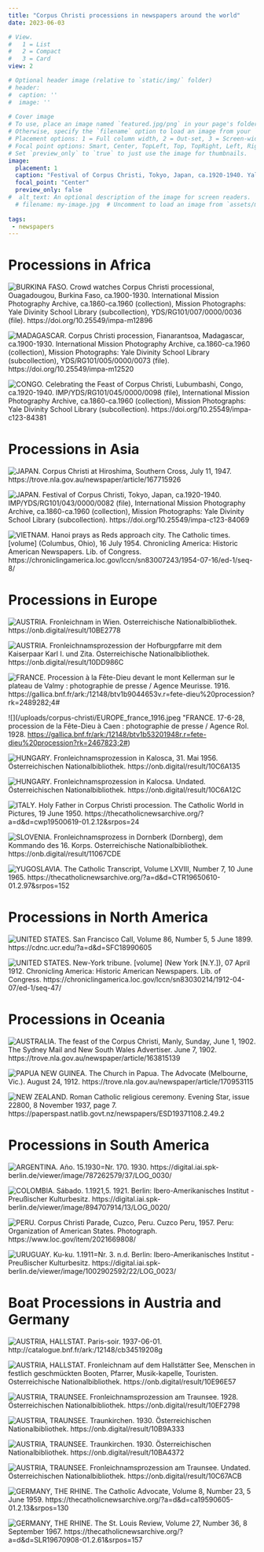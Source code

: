 ```yaml
---
title: "Corpus Christi processions in newspapers around the world"
date: 2023-06-03

# View.
#   1 = List
#   2 = Compact
#   3 = Card
view: 2

# Optional header image (relative to `static/img/` folder)
# header:
#  caption: ''
#  image: ''
 
# Cover image
# To use, place an image named `featured.jpg/png` in your page's folder.
# Otherwise, specify the `filename` option to load an image from your `assets/media/` folder.
# Placement options: 1 = Full column width, 2 = Out-set, 3 = Screen-width
# Focal point options: Smart, Center, TopLeft, Top, TopRight, Left, Right, BottomLeft, Bottom, BottomRight
# Set `preview_only` to `true` to just use the image for thumbnails.
image:
  placement: 1
  caption: "Festival of Corpus Christi, Tokyo, Japan, ca.1920-1940. Yale Divinity School Library"
  focal_point: "Center"
  preview_only: false
#  alt_text: An optional description of the image for screen readers.
  # filename: my-image.jpg  # Uncomment to load an image from `assets/media/` instead.
  
tags:
 - newspapers
---
```


# Processions in Africa

![](/uploads/corpus-christi/AFRICA_burkina.jpg "BURKINA FASO. Crowd watches Corpus Christi processional, Ouagadougou, Burkina Faso, ca.1900-1930. International Mission Photography Archive, ca.1860-ca.1960 (collection), Mission Photographs: Yale Divinity School Library (subcollection), YDS/RG101/007/0000/0036 (file). https://doi.org/10.25549/impa-m12896")

![](/uploads/corpus-christi/AFRICA_congo.jpg "MADAGASCAR. Corpus Christi procession, Fianarantsoa, Madagascar, ca.1900-1930. International Mission Photography Archive, ca.1860-ca.1960 (collection), Mission Photographs: Yale Divinity School Library (subcollection), YDS/RG101/005/0000/0073 (file). https://doi.org/10.25549/impa-m12520")

![](/uploads/corpus-christi/AFRICA_madagascar.jpg "CONGO. Celebrating the Feast of Corpus Christi, Lubumbashi, Congo, ca.1920-1940. IMP/YDS/RG101/045/0000/0098 (file), International Mission Photography Archive, ca.1860-ca.1960 (collection), Mission Photographs: Yale Divinity School Library (subcollection). https://doi.org/10.25549/impa-c123-84381 ")

# Processions in Asia 

![](/uploads/corpus-christi/ASIA_japan_hiroshima.jpg "JAPAN. Corpus Christi at Hiroshima, Southern Cross, July 11, 1947. https://trove.nla.gov.au/newspaper/article/167715926")

![](/uploads/corpus-christi/ASIA_japan_tokyo.jpg "JAPAN. Festival of Corpus Christi, Tokyo, Japan, ca.1920-1940. IMP/YDS/RG101/043/0000/0082 (file), International Mission Photography Archive, ca.1860-ca.1960 (collection), Mission Photographs: Yale Divinity School Library (subcollection). https://doi.org/10.25549/impa-c123-84069")

![](/uploads/corpus-christi/ASIA_vietnam.jpg "VIETNAM. Hanoi prays as Reds approach city. The Catholic times. [volume] (Columbus, Ohio), 16 July 1954. Chronicling America: Historic American Newspapers. Lib. of Congress. https://chroniclingamerica.loc.gov/lccn/sn83007243/1954-07-16/ed-1/seq-8/")

# Processions in Europe

![](/uploads/corpus-christi/EUROPE_austria_1895.jpg "AUSTRIA. Fronleichnam in Wien. Osterreichische Nationalbibliothek. https://onb.digital/result/10BE2778")

![](/uploads/corpus-christi/EUROPE_austria_karl.jpg "AUSTRIA. Fronleichnamsprozession der Hofburgpfarre mit dem Kaiserpaar Karl I. und Zita. Osterreichische Nationalbibliothek. https://onb.digital/result/10DD986C")

![](/uploads/corpus-christi/EUROPE_france_1916.jpeg "FRANCE. Procession à la Fête-Dieu devant le mont Kellerman sur le plateau de Valmy : photographie de presse / Agence Meurisse. 1916. https://gallica.bnf.fr/ark:/12148/btv1b9044653v.r=fete-dieu%20procession?rk=2489282;4#")

![](/uploads/corpus-christi/EUROPE_france_1916.jpeg "FRANCE. 17-6-28, procession de la Fête-Dieu à Caen : photographie de presse / Agence Rol. 1928. https://gallica.bnf.fr/ark:/12148/btv1b53201948r.r=fete-dieu%20procession?rk=2467823;2#)

![](/uploads/corpus-christi/EUROPE_hungary_1956.jpg "HUNGARY. Fronleichnamsprozession in Kalosca, 31. Mai 1956. Österreichischen Nationalbibliothek. https://onb.digital/result/10C6A135")

![](/uploads/corpus-christi/EUROPE_hungary_undated.jpg "HUNGARY. Fronleichnamsprozession in Kalocsa. Undated. Österreichischen Nationalbibliothek. https://onb.digital/result/10C6A12C")

![](/uploads/corpus-christi/EUROPE_italy_1950.jpg "ITALY. Holy Father in Corpus Christi procession. The Catholic World in Pictures, 19 June 1950. https://thecatholicnewsarchive.org/?a=d&d=cwp19500619-01.2.12&srpos=24")

![](/uploads/corpus-christi/EUROPE_slovenia.jpg "SLOVENIA. Fronleichnamsprozess in Dornberk (Dornberg), dem Kommando des 16. Korps. Osterreichische Nationalbibliothek. https://onb.digital/result/11067CDE")

![](/uploads/corpus-christi/EUROPE_yugoslavia.jpg "YUGOSLAVIA. The Catholic Transcript, Volume LXVIII, Number 7, 10 June 1965. https://thecatholicnewsarchive.org/?a=d&d=CTR19650610-01.2.97&srpos=152")

# Processions in North America

![](/uploads/corpus-christi/NORTHAMERICA_california.jpg "UNITED STATES. San Francisco Call, Volume 86, Number 5, 5 June 1899. https://cdnc.ucr.edu/?a=d&d=SFC18990605")

![](/uploads/corpus-christi/NORTHAMERICA_newmexico.jpg "UNITED STATES. New-York tribune. [volume] (New York [N.Y.]), 07 April 1912. Chronicling America: Historic American Newspapers. Lib. of Congress. https://chroniclingamerica.loc.gov/lccn/sn83030214/1912-04-07/ed-1/seq-47/")

# Processions in Oceania

![](/uploads/corpus-christi/OCEANIA_Australia.jpg "AUSTRALIA. The feast of the Corpus Christi, Manly, Sunday, June 1, 1902. The Sydney Mail and New South Wales Advertiser. June 7, 1902. https://trove.nla.gov.au/newspaper/article/163815139")

![](/uploads/corpus-christi/OCEANIA_papua.jpg "PAPUA NEW GUINEA. The Church in Papua. The Advocate (Melbourne, Vic.). August 24, 1912. https://trove.nla.gov.au/newspaper/article/170953115")

![](/uploads/corpus-christi/OCEANIA_newzealand.jpg "NEW ZEALAND. Roman Catholic religious ceremony. Evening Star, issue 22800, 8 November 1937, page 7. https://paperspast.natlib.govt.nz/newspapers/ESD19371108.2.49.2")

# Processions in South America

![](/uploads/corpus-christi/SOUTHAMERICA_argentina.jfif "ARGENTINA. Año. 15.1930=Nr. 170. 1930. 
https://digital.iai.spk-berlin.de/viewer/image/787262579/37/LOG_0030/")

![](/uploads/corpus-christi/SOUTHAMERICA_colombia.jfif "COLOMBIA. Sábado. 1.1921,5. 1921. Berlin: Ibero-Amerikanisches Institut - Preußischer Kulturbesitz. 
https://digital.iai.spk-berlin.de/viewer/image/894707914/13/LOG_0020/")

![](/uploads/corpus-christi/SOUTHAMERICA_peru.jpg "PERU. Corpus Christi Parade, Cuzco, Peru. Cuzco Peru, 1957. Peru: Organization of American States. Photograph. https://www.loc.gov/item/2021669808/")

![](/uploads/corpus-christi/SOUTHAMERICA_uruguay.png "URUGUAY. Ku-ku. 1.1911=Nr. 3. n.d. Berlin: Ibero-Amerikanisches Institut - Preußischer Kulturbesitz.
https://digital.iai.spk-berlin.de/viewer/image/1002902592/22/LOG_0023/")

# Boat Processions in Austria and Germany

![](/uploads/corpus-christi/boat_AUSTRIA_Hallstat_1937.jpeg "AUSTRIA, HALLSTAT. Paris-soir. 1937-06-01. http://catalogue.bnf.fr/ark:/12148/cb34519208g")

![](/uploads/corpus-christi/boat_AUSTRIA_Hallstat_1966.jpg "AUSTRIA, HALLSTAT. Fronleichnam auf dem Hallstätter See, Menschen in festlich geschmückten Booten, Pfarrer, Musik-kapelle, Touristen. Osterreichische Nationalbibliothek. https://onb.digital/result/10E96E57")

![](/uploads/corpus-christi/boat_AUSTRIA_traunsee_1928.jpg "AUSTRIA, TRAUNSEE. Fronleichnamsprozession am Traunsee. 1928. Österreichischen Nationalbibliothek. 
https://onb.digital/result/10EF2798")

![](/uploads/corpus-christi/boat_AUSTRIA_traunsee_1930_a.jpg "AUSTRIA, TRAUNSEE. Traunkirchen. 1930. Österreichischen Nationalbibliothek. https://onb.digital/result/10B9A333")

![](/uploads/corpus-christi/boat_AUSTRIA_traunsee_1930_b.jpg "AUSTRIA, TRAUNSEE. Traunkirchen. 1930. Österreichischen Nationalbibliothek. https://onb.digital/result/10BA4372")

![](/uploads/corpus-christi/boat_AUSTRIA_traunsee_undated.jpg "AUSTRIA, TRAUNSEE. Fronleichnamsprozession am Traunsee. Undated. Österreichischen Nationalbibliothek. https://onb.digital/result/10C67ACB")

![](/uploads/corpus-christi/boat_GERMANY_rhine_1959.jpg "GERMANY, THE RHINE. The Catholic Advocate, Volume 8, Number 23, 5 June 1959. https://thecatholicnewsarchive.org/?a=d&d=ca19590605-01.2.13&srpos=130")

![](/uploads/corpus-christi/boat_GERMANY_rhine_1967.jpg "GERMANY, THE RHINE. The St. Louis Review, Volume 27, Number 36, 8 September 1967. https://thecatholicnewsarchive.org/?a=d&d=SLR19670908-01.2.61&srpos=157")
